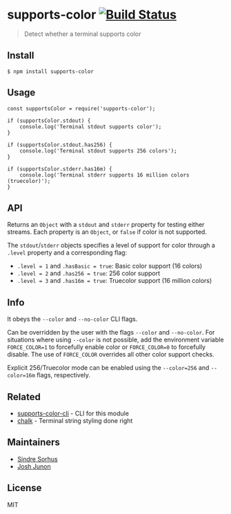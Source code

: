 supports-color [![Build Status](https://travis-ci.org/chalk/supports-color.svg?branch=master)](https://travis-ci.org/chalk/supports-color)
==========================================================================================================================================

> Detect whether a terminal supports color

Install
-------

    $ npm install supports-color

Usage
-----

    const supportsColor = require('supports-color');

    if (supportsColor.stdout) {
        console.log('Terminal stdout supports color');
    }

    if (supportsColor.stdout.has256) {
        console.log('Terminal stdout supports 256 colors');
    }

    if (supportsColor.stderr.has16m) {
        console.log('Terminal stderr supports 16 million colors (truecolor)');
    }

API
---

Returns an `Object` with a `stdout` and `stderr` property for testing either streams. Each property is an `Object`, or `false` if color is not supported.

The `stdout`/`stderr` objects specifies a level of support for color through a `.level` property and a corresponding flag:

-   `.level = 1` and `.hasBasic = true`: Basic color support (16 colors)
-   `.level = 2` and `.has256 = true`: 256 color support
-   `.level = 3` and `.has16m = true`: Truecolor support (16 million colors)

Info
----

It obeys the `--color` and `--no-color` CLI flags.

Can be overridden by the user with the flags `--color` and `--no-color`. For situations where using `--color` is not possible, add the environment variable `FORCE_COLOR=1` to forcefully enable color or `FORCE_COLOR=0` to forcefully disable. The use of `FORCE_COLOR` overrides all other color support checks.

Explicit 256/Truecolor mode can be enabled using the `--color=256` and `--color=16m` flags, respectively.

Related
-------

-   [supports-color-cli](https://github.com/chalk/supports-color-cli) - CLI for this module
-   [chalk](https://github.com/chalk/chalk) - Terminal string styling done right

Maintainers
-----------

-   [Sindre Sorhus](https://github.com/sindresorhus)
-   [Josh Junon](https://github.com/qix-)

License
-------

MIT

